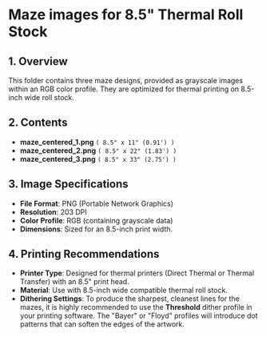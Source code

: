# Maze images for 8.5" Thermal Roll Stock

## 1. Overview

This folder contains three maze designs, provided as grayscale images within an RGB color profile. They are optimized for thermal printing on 8.5-inch wide roll stock.

## 2. Contents

*   **maze_centered_1.png** ```( 8.5" x 11" (0.91') )```
*   **maze_centered_2.png** ```( 8.5" x 22" (1.83') )```
*   **maze_centered_3.png** ```( 8.5" x 33" (2.75') )```

## 3. Image Specifications

*   **File Format**: PNG (Portable Network Graphics)
*   **Resolution**: 203 DPI
*   **Color Profile**: RGB (containing grayscale data)
*   **Dimensions**: Sized for an 8.5-inch print width.

## 4. Printing Recommendations

*   **Printer Type**: Designed for thermal printers (Direct Thermal or Thermal Transfer) with an 8.5" print head.
*   **Material**: Use with 8.5-inch wide compatible thermal roll stock.
*   **Dithering Settings**: To produce the sharpest, cleanest lines for the mazes, it is highly recommended to use the **Threshold** dither profile in your printing software. The "Bayer" or "Floyd" profiles will introduce dot patterns that can soften the edges of the artwork.

  
